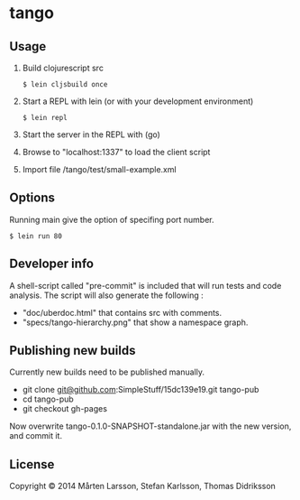 # tango

## Usage

1. Build clojurescript src
   
   ```
   $ lein cljsbuild once
   ```

2. Start a REPL with lein (or with your development environment)
   
   ```
   $ lein repl
   ```	

3. Start the server in the REPL with (go)

4. Browse to "localhost:1337" to load the client script

5. Import file /tango/test/small-example.xml

## Options

Running main give the option of specifing port number.
   
   ```
   $ lein run 80
   ```

## Developer info

A shell-script called "pre-commit" is included that will run tests and code analysis. The script will also generate the following :
 - "doc/uberdoc.html" that contains src with comments.
 - "specs/tango-hierarchy.png" that show a namespace graph.

## Publishing new builds

Currently new builds need to be published manually.
 
 - git clone git@github.com:SimpleStuff/15dc139e19.git tango-pub
 - cd tango-pub
 - git checkout gh-pages 

 Now overwrite tango-0.1.0-SNAPSHOT-standalone.jar with the new version, and commit it.

## License

Copyright © 2014 Mårten Larsson, Stefan Karlsson, Thomas Didriksson

